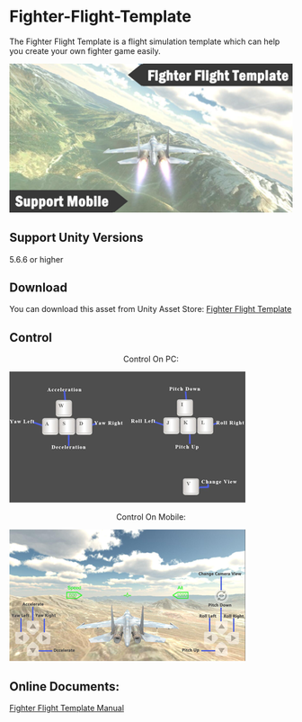 # Fighter-Flight-Template

The Fighter Flight Template is a flight simulation template which can help you create your own fighter game easily.

![image](https://github.com/swordmaster003/Fighter-Flight-Template/blob/master/Screenshots/Cover.png)

## Support Unity Versions

5.6.6 or higher

## Download

You can download this asset from Unity Asset Store:
[Fighter Flight Template](https://assetstore.unity.com/packages/templates/systems/fighter-flight-template-151693)

## Control

<center>Control On PC:</center>

![image](https://github.com/swordmaster003/Fighter-Flight-Template/blob/master/Screenshots/ControlOnPC.png)

<center>Control On Mobile:</center>

![image](https://github.com/swordmaster003/Fighter-Flight-Template/blob/master/Screenshots/ControlOnMobile.png)

## Online Documents:

[Fighter Flight Template Manual](https://www.swordmaster.info/documents/unity-assets-documents/fighter-complete-template-manual)
